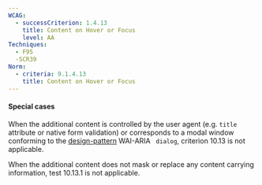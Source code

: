 ```yaml
---
WCAG:
  - successCriterion: 1.4.13
    title: Content on Hover or Focus
    level: AA
Techniques:
  - F95
  -SCR39
Norm:
  - criteria: 9.1.4.13
    title: Content on Hover or Focus
---
```


#### Special cases

When the additional content is controlled by the user agent (e.g. `title` attribute or native form validation) or corresponds to a modal window conforming to the [design-pattern](#design-pattern) WAI-ARIA ` dialog`, criterion 10.13 is not applicable.

When the additional content does not mask or replace any content carrying information, test 10.13.1 is not applicable.
